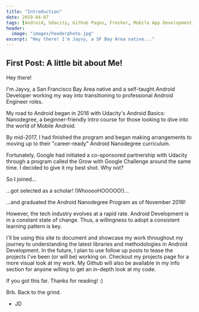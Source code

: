 ```yaml
---
title: "Introduction"
date: 2019-04-07
tags: [Android, Udacity, Github Pages, Fresher, Mobile App Development, Google, Grow with Google, Nanodegree]
header:
  image: "images/headerphoto.jpg"
excerpt: "Hey there! I'm Jayvy, a SF Bay Area native..."
---
```


## First Post: A little bit about Me!

Hey there!

I'm Jayvy, a San Francisco Bay Area native and a self-taught Android Developer working my way into transitioning to professional Android Engineer roles.

My road to Android began in 2016 with Udacity's Android Basics: Nanodegree, a beginner-friendly intro course for those looking to dive into the world of Mobile Android. 

By mid-2017, I had finished the program and began making arrangements to moving up to their "career-ready" Android Nanodegree curriculum. 

Fortunately, Google had initiated a co-sponsored partnership with Udacity through a program called the Grow with Google Challenge around the same time. I decided to give it my best shot. Why not?

So I joined...

...got selected as a scholar! (WhooooHOOOOO!)...

...and graduated the Android Nanodegree Program as of November 2018!

However, the tech industry evolves at a rapid rate. Android Development is in a constant state of change. Thus, a willingness to adopt a consistent learning pattern is key.

I'll be using this site to document and showcase my work throughout my journey to understanding the latest libraries and methodologies in Android Development. In the future, I plan to use follow up posts to tease the projects I've been (or will be) working on. Checkout my projects page for a more visual look at my work. My Github will also be available in my info section for anyone willing to get an in-depth look at my code.

If you got this far. Thanks for reading! :)

Brb. Back to the grind.

- JD
